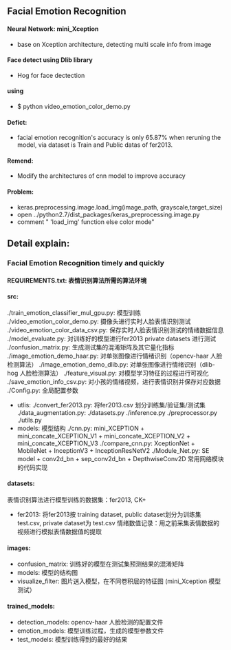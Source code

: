 Facial Emotion Recognition 
--- 
#### Neural Network: mini_Xception
- base on Xception architecture, detecting multi scale info from image 

#### Face detect using Dlib library 
- Hog for face dectection

#### using
- $ python video_emotion_color_demo.py 

#### Defict:
- facial emotion recognition's accuracy is only 65.87% when reruning the model, via dataset is Train and Public datas of fer2013.

#### Remend: 
- Modify the architectures of cnn model to improve accuracy


#### Problem:
- keras.preprocessing.image.load_img(image_path, grayscale,target_size) 
- open ../python2.7/dist_packages/keras_preprocessing.image.py 
- comment " 'load_img' function else color mode"

## Detail explain:
### Facial Emotion Recognition timely and quickly
#### REQUIREMENTS.txt: 表情识别算法所需的算法环境
#### src:
 ./train_emotion_classifier_mul_gpu.py: 模型训练
 ./video_emotion_color_demo.py: 摄像头进行实时人脸表情识别测试
 ./video_emotion_color_data_csv.py: 保存实时人脸表情识别测试的情绪数据信息
 ./model_evaluate.py: 对训练好的模型进行fer2013 private datasets 进行测试
 ./confusion_matrix.py: 生成测试集的混淆矩阵及其它量化指标
 ./image_emotion_demo_haar.py: 对单张图像进行情绪识别（opencv-haar 人脸检测算法）
 ./image_emotion_demo_dlib.py: 对单张图像进行情绪识别（dlib-hog 人脸检测算法）
 ./feature_visual.py: 对模型学习特征的过程进行可视化
 ./save_emotion_info_csv.py: 对小孩的情绪视频，进行表情识别并保存对应数据
 ./Config.py: 全局配置参数
 - utlis:
   ./convert_fer2013.py: 将fer2013.csv 划分训练集/验证集/测试集
   ./data_augmentation.py:
   ./datasets.py
   ./inference.py
   ./preprocessor.py
   ./utils.py
 - models: 模型结构
   ./cnn.py: mini_XCEPTION + mini_concate_XCEPTION_V1 + mini_concate_XCEPTION_V2 + mini_concate_XCEPTION_V3
   ./compare_cnn.py: XceptionNet + MobileNet + InceptionV3 + InceptionResNetV2
   ./Module_Net.py: SE model + conv2d_bn + sep_conv2d_bn + DepthwiseConv2D 常用网络模块的代码实现
#### datasets:
 表情识别算法进行模型训练的数据集：fer2013, CK+
 - fer2013: 将fer2013按 training dataset, public dataset划分为训练集 test.csv, private dataset为 test.csv
 情绪数值记录：用之前采集表情数据的视频进行模拟表情数据值的提取
#### images:
 - confusion_matrix: 训练好的模型在测试集预测结果的混淆矩阵
 - models: 模型的结构图
 - visualize_filter: 图片送入模型，在不同卷积层的特征图 (mini_Xception 模型测试）
#### trained_models:
 - detection_models: opencv-haar 人脸检测的配置文件
 - emotion_models: 模型训练过程，生成的模型参数文件
 - test_models: 模型训练得到的最好的结果
